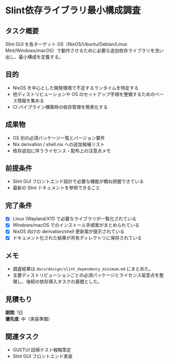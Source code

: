 # Slint依存ライブラリ最小構成調査

## タスク概要
Slint GUI を各ターゲット OS（NixOS/Ubuntu/Debian/Linux Mint/Windows/macOS）で動作させるために必要な追加依存ライブラリを洗い出し、最小構成を定義する。

## 目的
- NixOS を中心とした開発環境で不足するランタイムを特定する
- 他ディストリビューションや OS のセットアップ手順を整備するためのベース情報を集める
- CI パイプライン構築時の依存管理を簡素化する

## 成果物
- OS 別の必須パッケージ一覧とバージョン要件
- Nix derivation / shell.nix への追加候補リスト
- 依存追加に伴うライセンス・配布上の注意点メモ

## 前提条件
- Slint GUI フロントエンド設計で必要な機能が概ね把握できている
- 最新の Slint ドキュメントを参照できること

## 完了条件
- [x] Linux (Wayland/X11) で必要なライブラリが一覧化されている
- [x] Windows/macOS でのインストール手順案がまとめられている
- [x] NixOS 向けの derivation/shell 更新案が提示されている
- [x] ドキュメント化された結果が共有ディレクトリに保存されている

## メモ
- 調査結果は `docs/design/slint_dependency_minimum.md` にまとめた。
- 主要ディストリビューションごとの必須パッケージとライセンス留意点を整理し、後続の依存導入タスクの基礎とした。

## 見積もり
**期間**: 1日  
**優先度**: 中（実装準備）

## 関連タスク
- GUI/TUI 回帰テスト戦略策定
- Slint GUI フロントエンド実装
